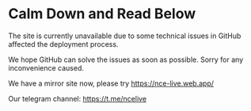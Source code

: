 # Calm Down and Read Below

The site is currently unavailable due to some technical issues in GitHub affected the deployment process.

We hope GitHub can solve the issues as soon as possible. Sorry for any inconvenience caused.

We have a mirror site now, please try https://nce-live.web.app/

Our telegram channel: https://t.me/ncelive
